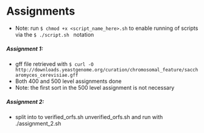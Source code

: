 Assignments
===========

+ Note: run ```$ chmod +x <script_name_here>.sh``` to enable running of 
scripts via the ```$ ./script.sh ``` notation

##### Assignment 1:

+ gff file retrieved with ```$ curl -O http://downloads.yeastgenome.org/curation/chromosomal_feature/saccharomyces_cerevisiae.gff```
+ Both 400 and 500 level assignments done
+ Note: the first sort in the 500 level assignment is not necessary

##### Assignment 2: 

+ split into to verified\_orfs.sh unverified\_orfs.sh and run with ./assignment_2.sh
